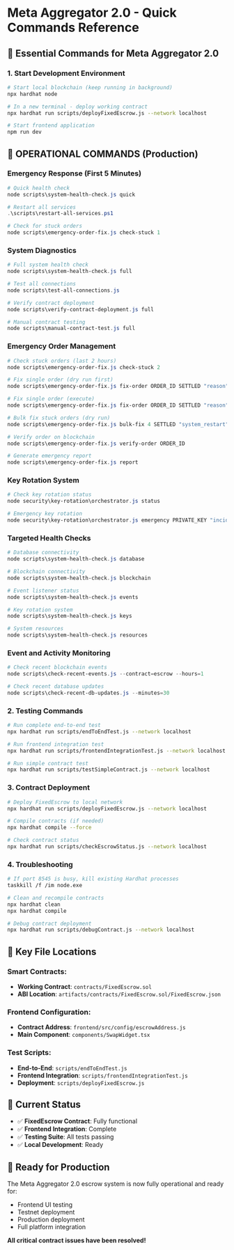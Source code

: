# Meta Aggregator 2.0 - Quick Commands Reference

## 🚀 Essential Commands for Meta Aggregator 2.0

### 1. Start Development Environment

```bash
# Start local blockchain (keep running in background)
npx hardhat node

# In a new terminal - deploy working contract
npx hardhat run scripts/deployFixedEscrow.js --network localhost

# Start frontend application
npm run dev
```

## 🚨 **OPERATIONAL COMMANDS (Production)**

### **Emergency Response (First 5 Minutes)**
```powershell
# Quick health check
node scripts\system-health-check.js quick

# Restart all services
.\scripts\restart-all-services.ps1

# Check for stuck orders
node scripts\emergency-order-fix.js check-stuck 1
```

### **System Diagnostics**
```powershell
# Full system health check
node scripts\system-health-check.js full

# Test all connections
node scripts\test-all-connections.js

# Verify contract deployment
node scripts\verify-contract-deployment.js full

# Manual contract testing
node scripts\manual-contract-test.js full
```

### **Emergency Order Management**
```powershell
# Check stuck orders (last 2 hours)
node scripts\emergency-order-fix.js check-stuck 2

# Fix single order (dry run first)
node scripts\emergency-order-fix.js fix-order ORDER_ID SETTLED "reason" --dry-run

# Fix single order (execute)
node scripts\emergency-order-fix.js fix-order ORDER_ID SETTLED "reason"

# Bulk fix stuck orders (dry run)
node scripts\emergency-order-fix.js bulk-fix 4 SETTLED "system_restart" --dry-run

# Verify order on blockchain
node scripts\emergency-order-fix.js verify-order ORDER_ID

# Generate emergency report
node scripts\emergency-order-fix.js report
```

### **Key Rotation System**
```powershell
# Check key rotation status
node security\key-rotation\orchestrator.js status

# Emergency key rotation
node security\key-rotation\orchestrator.js emergency PRIVATE_KEY "incident_reason"
```

### **Targeted Health Checks**
```powershell
# Database connectivity
node scripts\system-health-check.js database

# Blockchain connectivity
node scripts\system-health-check.js blockchain

# Event listener status
node scripts\system-health-check.js events

# Key rotation system
node scripts\system-health-check.js keys

# System resources
node scripts\system-health-check.js resources
```

### **Event and Activity Monitoring**
```powershell
# Check recent blockchain events
node scripts\check-recent-events.js --contract=escrow --hours=1

# Check recent database updates
node scripts\check-recent-db-updates.js --minutes=30
```

### 2. Testing Commands

```bash
# Run complete end-to-end test
npx hardhat run scripts/endToEndTest.js --network localhost

# Run frontend integration test  
npx hardhat run scripts/frontendIntegrationTest.js --network localhost

# Run simple contract test
npx hardhat run scripts/testSimpleContract.js --network localhost
```

### 3. Contract Deployment

```bash
# Deploy FixedEscrow to local network
npx hardhat run scripts/deployFixedEscrow.js --network localhost

# Compile contracts (if needed)
npx hardhat compile --force

# Check contract status
npx hardhat run scripts/checkEscrowStatus.js --network localhost
```

### 4. Troubleshooting

```bash
# If port 8545 is busy, kill existing Hardhat processes
taskkill /f /im node.exe

# Clean and recompile contracts
npx hardhat clean
npx hardhat compile

# Debug contract deployment
npx hardhat run scripts/debugContract.js --network localhost
```

## 📁 Key File Locations

### Smart Contracts:
- **Working Contract**: `contracts/FixedEscrow.sol`
- **ABI Location**: `artifacts/contracts/FixedEscrow.sol/FixedEscrow.json`

### Frontend Configuration:
- **Contract Address**: `frontend/src/config/escrowAddress.js`
- **Main Component**: `components/SwapWidget.tsx`

### Test Scripts:
- **End-to-End**: `scripts/endToEndTest.js`
- **Frontend Integration**: `scripts/frontendIntegrationTest.js`
- **Deployment**: `scripts/deployFixedEscrow.js`

## 🎯 Current Status

- ✅ **FixedEscrow Contract**: Fully functional
- ✅ **Frontend Integration**: Complete
- ✅ **Testing Suite**: All tests passing
- ✅ **Local Development**: Ready

## 🚀 Ready for Production

The Meta Aggregator 2.0 escrow system is now fully operational and ready for:
- Frontend UI testing
- Testnet deployment  
- Production deployment
- Full platform integration

**All critical contract issues have been resolved!**
